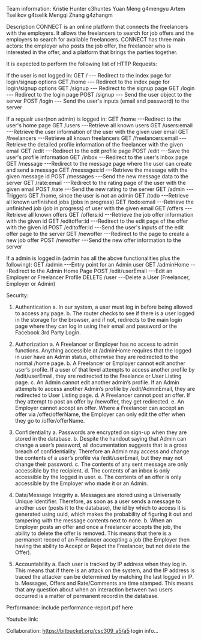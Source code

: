 Team information:
Kristie Hunter c3huntes
Yuan Meng g4mengyu
Artem Tselikov g4tselik
Mengqi Zhang g4zhangm


Description
CONNECT is an online platform that connects the freelancers with the employers. 
It allows the freelancers to search for job offers and the employers to search for available freelancers.
CONNECT has three main actors: the employer who posts the job offer, the freelancer who is interested in the offer,
and a platform that brings the parties together.


It is expected to perform the following list of HTTP Requests:

If the user is not logged in:
GET /                    --- Redirect to the index page for login/signup options
GET /home                --- Redirect to the index page for login/signup options
GET /signup              --- Redirect to the signup page
GET /login               --- Redirect to the login page
POST /signup             --- Send the user object to the server
POST /login              --- Send the user's inputs (email and password) to the server

If a regualr user(non admin) is logged in:
GET /home                ---Redirect to the user's home page
GET /users               ---Retrieve all known users
GET /users:email         ---Retrieve the user information of the user with the given user email
GET /freelancers         ---Retrieve all known freelancers
GET /freelancers:email   ---Retrieve the detailed profile information of the freelancer with the given email
GET /edit                ---Redirect to the edit profile page
POST /edit               ---Save the user's profile information
GET /inbox               ---Redirect to the user's inbox page
GET /message             ---Redirect to the message page where the user can create and send a message
GET /messages:id         ---Retrieve the message with the given message id
POST /messages           ---Send the new message data to the server
GET /rate:email          ---Redirect to the rating page of the user with the given email
POST /rate               ---Send the new rating to the server
GET /admin               ---Triggers GET /home, since the user is not an admin
GET /todo                ---Retrieve all known unfinished jobs (jobs in progress)
GET /todo:email          ---Retrieve the unfinished job (job in progress) of user with the given email
GET /offers              ---Retrieve all known offers
GET /offers:id           ---Retrieve the job offer information with the given id
GET /editoffer:id        ---Redirect to the edit page of the offer with the given id 
POST /editoffer:id       ---Send the user's inputs of the edit offer page to the server
GET /newoffer            ---Redirect to the page to create a new job offer
POST /newoffer           ---Send the new offer information to the server

If a admin is logged in (admin has all the above functionalities plus the following):
GET /admin               ---Entry point for an Admin user
GET /adminHome			 ---Redirect to the Admin Home Page
POST /edit/userEmail	 ---Edit an Employer or Freelancer Profile
DELETE /user			 ---Delete a User (Freelancer, Employer or Admin)

Security:
1.	Authentication
a.	In our system, a user must log in before being allowed to access any page.
b.	The router checks to see if there is a user logged in the storage for the browser, 
and if not, redirects to the main login page where they can log in using their email 
and password or the Facebook 3rd Party Login.

2.	Authorization
a.	A Freelancer or Employer has no access to admin functions.  Anything accessible at 
/adminHome requires that the logged in user have an Admin status, otherwise they are 
redirected to the normal /home page.
b.	A Freelancer or Employer cannot edit another user’s profile.  If a user of that level 
attempts to access another profile by /edit/userEmail, they are redirected to the Freelance 
or User Listing page.
c.	An Admin cannot edit another admin’s profile.  If an Admin attempts to access another 
Admin’s profile by /edit/AdminEmail, they are redirected to User Listing page.
d.	A Freelancer cannot post an offer.  If they attempt to post an offer by /newoffer, they 
get redirected.
e.	An Employer cannot accept an offer.  Where a Freelancer can accept an offer via 
/offer/offerName, the Employer can only edit the offer when they go to /offer/offerName.

3.	Confidentiality
a.	Passwords are encrypted on sign-up when they are stored in the database.
b.	Despite the handout saying that Admin can change a user’s password, all documentation 
suggests that is a gross breach of confidentiality.  Therefore an Admin may access and change 
the contents of a user’s profile via /edit/userEmail, but they may not change their password.
c.	The contents of any sent message are only accessible by the recipient.
d.	The contents of an inbox is only accessible by the logged in user.
e.	The contents of an offer is only accessible by the Employer who made it or an Admin.

4.	Data/Message Integrity
a.	Messages are stored using a Universally Unique Identifier.  Therefore, as soon as a user sends 
a message to another user (posts it to the database), the id by which to access it is generated using 
uuid, which makes the probability of figuring it out and tampering with the message contents next to none.
b.	When an Employer posts an offer and once a Freelancer accepts the job, the ability to delete the 
offer is removed.  This means that there is a permanent record of an Freelancer accepting a job (the 
Employer then having the ability to Accept or Reject the Freelancer, but not delete the Offer).

5.	Accountability
a.	Each user is tracked by IP address when they log in.  This means that if there is an attack on the 
system, and the IP address is traced the attacker can be determined by matching the last logged in IP.
b.	Messages, Offers and Rate/Comments are time stamped.  This means that any question about when an 
interaction between two users occurred is a matter of permanent record in the database.


Performance:
include performance-report.pdf here

Youtube link:

Collaboration:
https://bitbucket.org/csc309_a5/a5
login info... 



